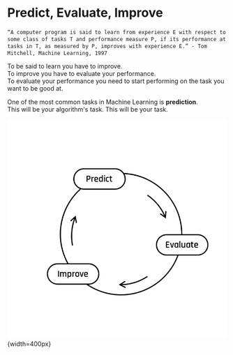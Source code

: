 # Predict, Evaluate, Improve

```
“A computer program is said to learn from experience E with respect to some class of tasks T and performance measure P, if its performance at tasks in T, as measured by P, improves with experience E.” - Tom Mitchell, Machine Learning, 1997
```

To be said to learn you have to improve.  
To improve you have to evaluate your performance.  
To evaluate your performance you need to start performing on the task you want to be good at.  
  

One of the most common tasks in Machine Learning is **prediction**.  
This will be your algorithm's task.
This will be your task.  

![titre](../assets/Default.png){width=400px}